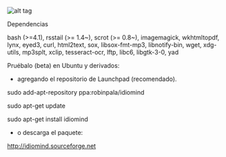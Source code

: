 ![alt tag](https://github.com/sniparse/sniparse.github.io/blob/master/images/shot.png)



Dependencias

bash (>=4.1), rsstail (>= 1.4~), scrot (>= 0.8~), imagemagick, wkhtmltopdf, lynx, eyed3, curl, html2text, sox, libsox-fmt-mp3, libnotify-bin, wget, xdg-utils, mp3splt, xclip, tesseract-ocr, lftp, libc6, libgtk-3-0, yad



Pruébalo (beta)
en Ubuntu y derivados:

* agregando el repositorio de Launchpad (recomendado).

sudo add-apt-repository ppa:robinpala/idiomind

sudo apt-get update

sudo apt-get install idiomind

* o descarga el paquete:

http://idiomind.sourceforge.net






